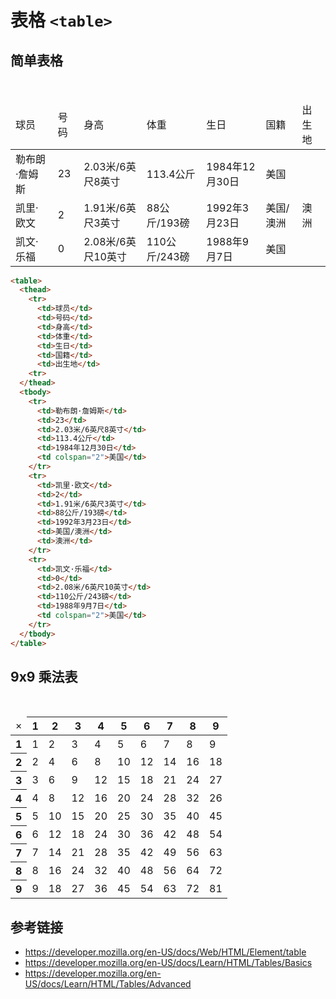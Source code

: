 # 表格 `<table>`

## 简单表格
<table>
  <thead>
    <tr>
      <td>球员</td>
      <td>号码</td>
      <td>身高</td>
      <td>体重</td>
      <td>生日</td>
      <td>国籍</td>
      <td>出生地</td>
    <tr>
  </thead>
  <tbody>
    <tr>
      <td>勒布朗·詹姆斯</td>
      <td>23</td>
      <td>2.03米/6英尺8英寸</td>
      <td>113.4公斤</td>
      <td>1984年12月30日</td>
      <td colspan="2">美国</td>
    </tr>
    <tr>
      <td>凯里·欧文</td>
      <td>2</td>
      <td>1.91米/6英尺3英寸</td>
      <td>88公斤/193磅</td>
      <td>1992年3月23日</td>
      <td>美国/澳洲</td>
      <td>澳洲</td>
    </tr>
    <tr>
      <td>凯文·乐福</td>
      <td>0</td>
      <td>2.08米/6英尺10英寸</td>
      <td>110公斤/243磅</td>
      <td>1988年9月7日</td>
      <td colspan="2">美国</td>
    </tr>
  </tbody>
</table>

```html
<table>
  <thead>
    <tr>
      <td>球员</td>
      <td>号码</td>
      <td>身高</td>
      <td>体重</td>
      <td>生日</td>
      <td>国籍</td>
      <td>出生地</td>
    <tr>
  </thead>
  <tbody>
    <tr>
      <td>勒布朗·詹姆斯</td>
      <td>23</td>
      <td>2.03米/6英尺8英寸</td>
      <td>113.4公斤</td>
      <td>1984年12月30日</td>
      <td colspan="2">美国</td>
    </tr>
    <tr>
      <td>凯里·欧文</td>
      <td>2</td>
      <td>1.91米/6英尺3英寸</td>
      <td>88公斤/193磅</td>
      <td>1992年3月23日</td>
      <td>美国/澳洲</td>
      <td>澳洲</td>
    </tr>
    <tr>
      <td>凯文·乐福</td>
      <td>0</td>
      <td>2.08米/6英尺10英寸</td>
      <td>110公斤/243磅</td>
      <td>1988年9月7日</td>
      <td colspan="2">美国</td>
    </tr>
  </tbody>
</table>
```

## 9x9 乘法表
<table>
  <thead>
    <tr>
      <td>&times;</td>
      <th>1</th>
      <th>2</th>
      <th>3</th>
      <th>4</th>
      <th>5</th>
      <th>6</th>
      <th>7</th>
      <th>8</th>
      <th>9</th>
    </tr>
  </thead>
  <tbody>
    <tr>
      <th>1</th>
      <td>1</td>
      <td>2</td>
      <td>3</td>
      <td>4</td>
      <td>5</td>
      <td>6</td>
      <td>7</td>
      <td>8</td>
      <td>9</td>
    </tr>
    <tr>
      <th>2</th>
      <td>2</td>
      <td>4</td>
      <td>6</td>
      <td>8</td>
      <td>10</td>
      <td>12</td>
      <td>14</td>
      <td>16</td>
      <td>18</td>
    </tr>
    <tr>
      <th>3</th>
      <td>3</td>
      <td>6</td>
      <td>9</td>
      <td>12</td>
      <td>15</td>
      <td>18</td>
      <td>21</td>
      <td>24</td>
      <td>27</td>
    </tr>
    <tr>
      <th>4</th>
      <td>4</td>
      <td>8</td>
      <td>12</td>
      <td>16</td>
      <td>20</td>
      <td>24</td>
      <td>28</td>
      <td>32</td>
      <td>26</td>
    </tr>
    <tr>
      <th>5</th>
      <td>5</td>
      <td>10</td>
      <td>15</td>
      <td>20</td>
      <td>25</td>
      <td>30</td>
      <td>35</td>
      <td>40</td>
      <td>45</td>
    </tr>
    <tr>
      <th>6</th>
      <td>6</td>
      <td>12</td>
      <td>18</td>
      <td>24</td>
      <td>30</td>
      <td>36</td>
      <td>42</td>
      <td>48</td>
      <td>54</td>
    </tr>
    <tr>
      <th>7</th>
      <td>7</td>
      <td>14</td>
      <td>21</td>
      <td>28</td>
      <td>35</td>
      <td>42</td>
      <td>49</td>
      <td>56</td>
      <td>63</td>
    </tr>
    <tr>
      <th>8</th>
      <td>8</td>
      <td>16</td>
      <td>24</td>
      <td>32</td>
      <td>40</td>
      <td>48</td>
      <td>56</td>
      <td>64</td>
      <td>72</td>
    </tr>
    <tr>
      <th>9</th>
      <td>9</td>
      <td>18</td>
      <td>27</td>
      <td>36</td>
      <td>45</td>
      <td>54</td>
      <td>63</td>
      <td>72</td>
      <td>81</td>
    </tr>
  </tbody>
</table>

## 参考链接
* https://developer.mozilla.org/en-US/docs/Web/HTML/Element/table
* https://developer.mozilla.org/en-US/docs/Learn/HTML/Tables/Basics
* https://developer.mozilla.org/en-US/docs/Learn/HTML/Tables/Advanced
